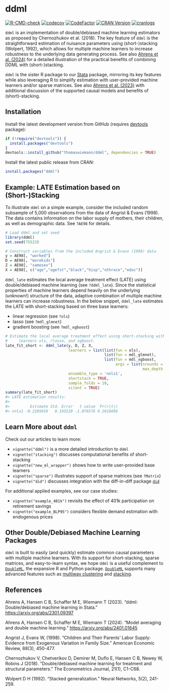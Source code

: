 
<!-- README.md is generated from README.Rmd. Please edit that file -->

# ddml

<!-- badges: start -->

[![R-CMD-check](https://github.com/thomaswiemann/ddml/actions/workflows/R-CMD-check.yaml/badge.svg)](https://github.com/thomaswiemann/ddml/actions/workflows/R-CMD-check.yaml)
[![codecov](https://codecov.io/gh/thomaswiemann/ddml/branch/master/graph/badge.svg?token=PHB9W2TJ6S)](https://app.codecov.io/gh/thomaswiemann/ddml)
[![CodeFactor](https://www.codefactor.io/repository/github/thomaswiemann/ddml/badge)](https://www.codefactor.io/repository/github/thomaswiemann/ddml)
[![CRAN
Version](https://www.r-pkg.org/badges/version/ddml)](https://cran.r-project.org/package=ddml)
[![cranlogs](https://cranlogs.r-pkg.org/badges/ddml)](https://cran.r-project.org/package=ddml)
<!-- badges: end -->

`ddml` is an implementation of double/debiased machine learning
estimators as proposed by Chernozhukov et al. (2018). The key feature of
`ddml` is the straightforward estimation of nuisance parameters using
(short-)stacking (Wolpert, 1992), which allows for multiple machine
learners to increase robustness to the underlying data generating
process. See also [Ahrens et
al. (2024)](https://arxiv.org/abs/2401.01645) for a detailed
illustration of the practical benefits of combining DDML with
(short-)stacking.

`ddml` is the sister R package to our
[Stata](https://github.com/aahrens1/ddml/) package, mirroring its key
features while also leveraging R to simplify estimation with
user-provided machine learners and/or sparse matrices. See also [Ahrens
et al. (2023)](https://arxiv.org/abs/2301.09397) with additional
discussion of the supported causal models and benefits of
(short)-stacking.

## Installation

Install the latest development version from GitHub (requires
[devtools](https://github.com/r-lib/devtools) package):

``` r
if (!require("devtools")) {
  install.packages("devtools")
}
devtools::install_github("thomaswiemann/ddml", dependencies = TRUE)
```

Install the latest public release from CRAN:

``` r
install.packages("ddml")
```

## Example: LATE Estimation based on (Short-)Stacking

To illustrate `ddml` on a simple example, consider the included random
subsample of 5,000 observations from the data of Angrist & Evans (1998).
The data contains information on the labor supply of mothers, their
children, as well as demographic data. See `?AE98` for details.

``` r
# Load ddml and set seed
library(ddml)
set.seed(75523)

# Construct variables from the included Angrist & Evans (1998) data
y = AE98[, "worked"]
D = AE98[, "morekids"]
Z = AE98[, "samesex"]
X = AE98[, c("age","agefst","black","hisp","othrace","educ")]
```

`ddml_late` estimates the local average treatment effect (LATE) using
double/debiased machine learning (see `?ddml_late`). Since the
statistical properties of machine learners depend heavily on the
underlying (unknown!) structure of the data, adaptive combination of
multiple machine learners can increase robustness. In the below snippet,
`ddml_late` estimates the LATE with short-stacking based on three base
learners:

- linear regression (see `?ols`)
- lasso (see `?mdl_glmnet`)
- gradient boosting (see `?mdl_xgboost`)

``` r
# Estimate the local average treatment effect using short-stacking with base
#     learners ols, rlasso, and xgboost.
late_fit_short <- ddml_late(y, D, Z, X,
                            learners = list(list(fun = ols),
                                            list(fun = mdl_glmnet),
                                            list(fun = mdl_xgboost,
                                                 args = list(nrounds = 100,
                                                             max_depth = 1))),
                            ensemble_type = 'nnls1',
                            shortstack = TRUE,
                            sample_folds = 10,
                            silent = TRUE)
summary(late_fit_short)
#> LATE estimation results: 
#>  
#>         Estimate Std. Error   t value  Pr(>|t|)
#> nnls1 -0.2105019   0.195529 -1.076576 0.2816698
```

## Learn More about `ddml`

Check out our articles to learn more:

- `vignette("ddml")` is a more detailed introduction to `ddml`
- `vignette("stacking")` discusses computational benefits of
  short-stacking
- `vignette("new_ml_wrapper")` shows how to write user-provided base
  learners
- `vignette("sparse")` illustrates support of sparse matrices (see
  `?Matrix`)
- `vignette("did")` discusses integration with the diff-in-diff package
  [`did`](https://bcallaway11.github.io/did/)

For additional applied examples, see our case studies:

- `vignette("example_401k")` revisits the effect of 401k participation
  on retirement savings
- `vignette("example_BLP95")` considers flexible demand estimation with
  endogenous prices

## Other Double/Debiased Machine Learning Packages

`ddml` is built to easily (and quickly) estimate common causal
parameters with multiple machine learners. With its support for
short-stacking, sparse matrices, and easy-to-learn syntax, we hope
`ddml` is a useful complement to
[`DoubleML`](https://docs.doubleml.org/stable/index.html), the expansive
R and Python package.
[`DoubleML`](https://docs.doubleml.org/stable/index.html) supports many
advanced features such as [multiway
clustering](https://docs.doubleml.org/stable/examples/R_double_ml_multiway_cluster.html)
and
[stacking](https://docs.doubleml.org/stable/examples/R_double_ml_pipeline.html).

## References

Ahrens A, Hansen C B, Schaffer M E, Wiemann T (2023). “ddml:
Double/debiased machine learning in Stata.”
<https://arxiv.org/abs/2301.09397>

Ahrens A, Hansen C B, Schaffer M E, Wiemann T (2024). “Model averaging
and double machine learning.” <https://arxiv.org/abs/2401.01645>

Angrist J, Evans W, (1998). “Children and Their Parents’ Labor Supply:
Evidence from Exogenous Variation in Family Size.” American Economic
Review, 88(3), 450-477.

Chernozhukov V, Chetverikov D, Demirer M, Duflo E, Hansen C B, Newey W,
Robins J (2018). “Double/debiased machine learning for treatment and
structural parameters.” The Econometrics Journal, 21(1), C1-C68.

Wolpert D H (1992). “Stacked generalization.” Neural Networks, 5(2),
241-259.
